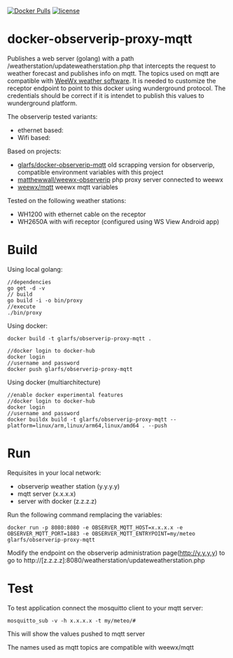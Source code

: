[![Docker Pulls](https://img.shields.io/docker/pulls/glarfs/observerip-proxy-mqtt.svg)](https://hub.docker.com/r/glarfs/observerip-proxy-mqtt/)
[![license](https://img.shields.io/github/license/glarfs/docker-observerip-proxy-mqtt.svg)](https://github.com/glarfs/docker-observerip-proxy-mqtt/blob/master/LICENSE)
# docker-observerip-proxy-mqtt

Publishes a web server (golang) with a path /weatherstation/updateweatherstation.php that intercepts the request to weather forecast and publishes info on mqtt. The topics used on mqtt are compatible with [WeeWx weather software](https://github.com/weewx/weewx). It is needed to customize the receptor endpoint to point to this docker using wunderground protocol. The credentials should be correct if it is intendet to publish this values to wunderground platform.

The observerip tested variants:
* ethernet based: 
* Wifi based:

Based on projects: 
* [glarfs/docker-observerip-mqtt](https://github.com/glarfs/docker-observerip-mqtt) old scrapping version for observerip, compatible environment variables with this project
* [matthewwall/weewx-observerip](https://github.com/matthewwall/weewx-observerip) php proxy server connected to weewx
* [weewx/mqtt](https://github.com/weewx/weewx/wiki/mqtt) weewx mqtt variables

Tested on the following weather stations:
* WH1200 with ethernet cable on the receptor
* WH2650A with wifi receptor (configured using WS View Android app)




# Build

Using local golang:
```
//dependencies
go get -d -v
// build
go build -i -o bin/proxy
//execute
./bin/proxy
```

Using docker:
```
docker build -t glarfs/observerip-proxy-mqtt .

//docker login to docker-hub
docker login
//username and password
docker push glarfs/observerip-proxy-mqtt
```

Using docker (multiarchitecture)
```
//enable docker experimental features
//docker login to docker-hub
docker login
//username and password
docker buildx build -t glarfs/observerip-proxy-mqtt --platform=linux/arm,linux/arm64,linux/amd64 . --push
```

# Run

Requisites in your local network:
* observerip weather station (y.y.y.y)
* mqtt server (x.x.x.x)
* server with docker (z.z.z.z)

Run the following command remplacing the variables:

```
docker run -p 8080:8080 -e OBSERVER_MQTT_HOST=x.x.x.x -e OBSERVER_MQTT_PORT=1883 -e OBSERVER_MQTT_ENTRYPOINT=my/meteo glarfs/observerip-proxy-mqtt
```

Modify the endpoint on the observerip administration page(http://y.y.y.y) to go to http://[z.z.z.z]:8080/weatherstation/updateweatherstation.php


# Test

To test application connect the mosquitto client to your mqtt server:
```
mosquitto_sub -v -h x.x.x.x -t my/meteo/#
```
This will show the values pushed to mqtt server

The names used as mqtt topics are compatible with weewx/mqtt

